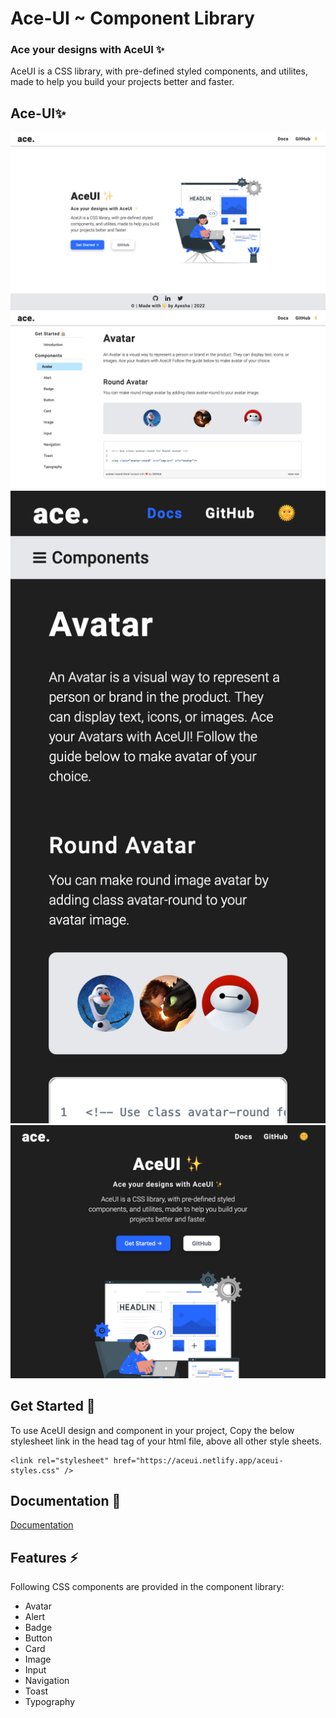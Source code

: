 # Ace-UI ~ Component Library
### Ace your designs with AceUI ✨

AceUI is a CSS library, with pre-defined styled components, and utilites, made to help you build your projects better and faster. 

## Ace-UI✨
![AceUI - Home Page](https://github.com/Ayesha-7/Component-Library/blob/eb5c4220cda02cf9f4928edc62f6d5727c954438/assets/images/AceUI%20-%20Home%20Page.png)
![AceUI - Avatar](https://github.com/Ayesha-7/Component-Library/blob/eb5c4220cda02cf9f4928edc62f6d5727c954438/assets/images/AceUI%20-%20snap.png)
![AceUI - mobile dark theme](https://github.com/Ayesha-7/Component-Library/blob/b02e2850c009960dbb70bb6ac6847357ca22b903/assets/images/mobile-darkTheme.png)
![AceUI - tab dark theme](https://github.com/Ayesha-7/Component-Library/blob/b02e2850c009960dbb70bb6ac6847357ca22b903/assets/images/tab-darkTheme.png)

## Get Started 🏁
To use AceUI design and component in your project, Copy the below stylesheet link in the head tag of your html file, above all other style sheets. 
```
<link rel="stylesheet" href="https://aceui.netlify.app/aceui-styles.css" />
```
    

## Documentation 📝
[Documentation](https://aceui.netlify.app/docs/introduction)


## Features ⚡️
Following CSS components are provided in the component library:
- Avatar
- Alert
- Badge
- Button
- Card
- Image
- Input
- Navigation
- Toast
- Typography
